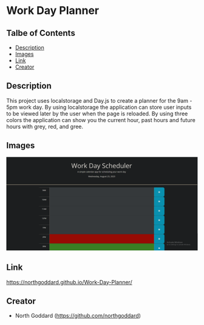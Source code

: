 # Work Day Planner

## Talbe of Contents

- [Description](#description)
- [Images](#images)
- [Link](#link)
- [Creator](#creator)

## Description

This project uses localstorage and Day.js to create a planner for the 9am - 5pm work day. By using localstorage the application can store user inputs to be viewed later by the user when the page is reloaded. By using  three colors the application can show you the current hour, past hours and future hours with grey, red, and gree.

## Images
<img width="720" alt="Screenshot" src="screenshot.png">

## Link

https://northgoddard.github.io/Work-Day-Planner/

## Creator

- North Goddard (https://github.com/northgoddard)

